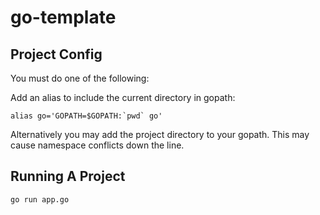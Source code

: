 go-template
===========

Project Config
--------------

You must do one of the following:

Add an alias to include the current directory in gopath:
```
alias go='GOPATH=$GOPATH:`pwd` go'
```

Alternatively you may add the project directory to your gopath.  This may cause namespace conflicts down the line.

Running A Project
-----------------

```
go run app.go
```
